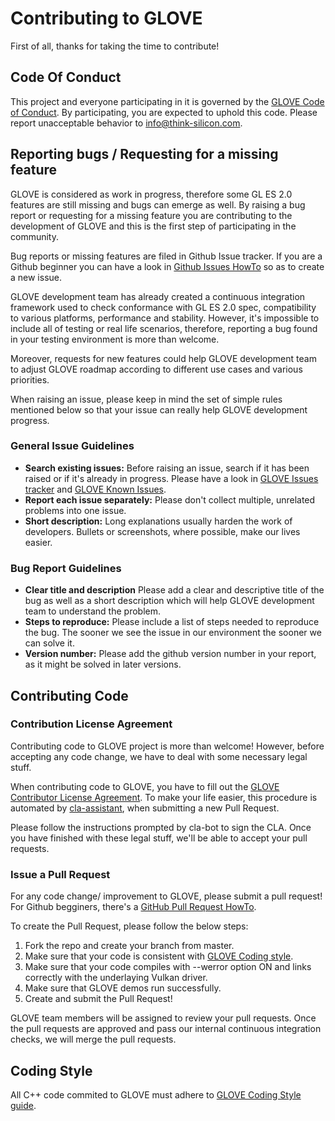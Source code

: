 # Contributing to GLOVE

First of all, thanks for taking the time to contribute!

## Code Of Conduct

This project and everyone participating in it is governed by the [GLOVE Code of Conduct](CODE_OF_CONDUCT.md). By participating, you are expected to uphold this code. Please report unacceptable behavior to info@think-silicon.com.

## Reporting bugs / Requesting for a missing feature

GLOVE is considered as work in progress, therefore some GL ES 2.0 features are still missing and bugs can emerge as well. By raising a bug report or requesting for a missing feature you are contributing to the development of GLOVE and this is the first step of participating in the community.

Bug reports or missing features are filed in Github Issue tracker. If you are a Github beginner you can have a look in [Github Issues HowTo](https://help.github.com/articles/creating-an-issue/) so as to create a new issue.

GLOVE development team has already created a continuous integration framework used to check conformance with GL ES 2.0 spec, compatibility to various platforms, performance and stability. However, it's impossible to include all of testing or real life scenarios, therefore, reporting a bug found in your testing environment is more than welcome.

Moreover, requests for new features could help GLOVE development team to adjust GLOVE roadmap according to different use cases and various priorities.

When raising an issue, please keep in mind the set of simple rules mentioned below so that your issue can really help GLOVE development progress.

### General Issue Guidelines

* **Search existing issues:** Before raising an issue, search if it has been raised or if it's already in progress. Please have a look in [GLOVE Issues tracker](https://github.com/Think-Silicon/GLOVE/issues) and [GLOVE Known Issues](Docs/KnownIssues.md).
* **Report each issue separately:** Please don't collect multiple, unrelated problems into one issue.
* **Short description:** Long explanations usually harden the work of developers. Bullets or screenshots, where possible, make our lives easier.

### Bug Report Guidelines

* **Clear title and description** Please add a clear and descriptive title of the bug as well as a short description which will help GLOVE development team to understand the problem.
* **Steps to reproduce:** Please include a list of steps needed to reproduce the bug. The sooner we see the issue in our environment the sooner we can solve it.
* **Version number:** Please add the github version number in your report, as it might be solved in later versions.

## Contributing Code
### Contribution License Agreement

Contributing code to GLOVE project is more than welcome! However, before accepting any code change, we have to deal with some necessary legal stuff.

When contributing code to GLOVE, you have to fill out the [GLOVE Contributor License Agreement](https://think-silicon.com/terms_and_policies/thinksilicon-individual-contributor-license-agreement/). To make your life easier, this procedure is automated by [cla-assistant](https://github.com/cla-assistant/cla-assistant), when submitting a new Pull Request.

Please follow the instructions prompted by cla-bot to sign the CLA. Once you have finished with these legal stuff, we'll be able to accept your pull requests.

### Issue a Pull Request

For any code change/ improvement to GLOVE, please submit a pull request! For Github begginers, there's a [GitHub Pull Request HowTo](https://help.github.com/articles/about-pull-requests/).

To create the Pull Request, please follow the below steps:

1. Fork the repo and create your branch from master.
2. Make sure that your code is consistent with [GLOVE Coding style](#coding-style).
3. Make sure that your code compiles with --werror option ON and links correctly with the underlaying Vulkan driver.
4. Make sure that GLOVE demos run successfully.
5. Create and submit the Pull Request!

GLOVE team members will be assigned to review your pull requests. Once the pull requests are approved and pass our internal continuous integration checks, we will merge the pull requests. 

## Coding Style

All C++ code commited to GLOVE must adhere to [GLOVE Coding Style guide](CodingStyle.md). 


